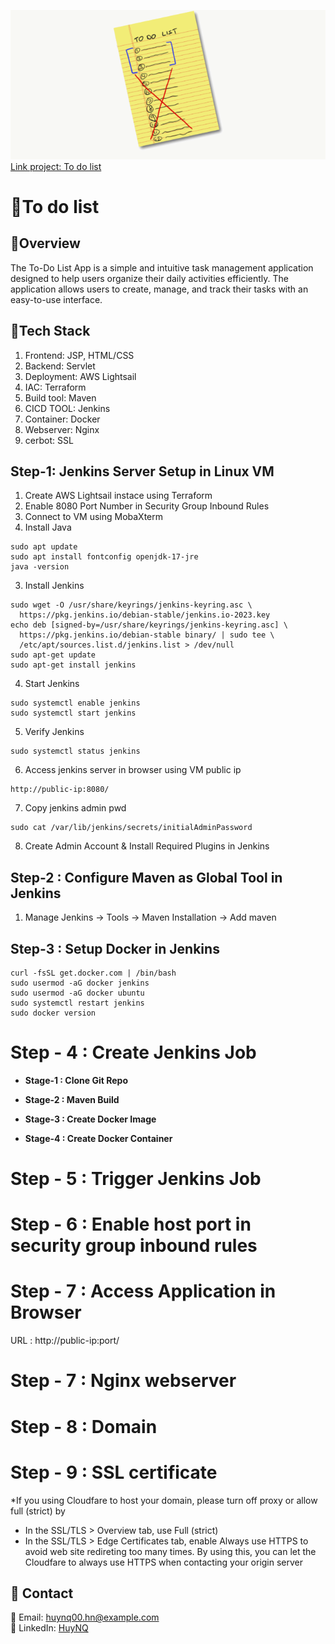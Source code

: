 
![Project Screenshot](src/main/webapp/images/readme.png) <br>
[Link project: To do list](https://todolist.huynq.site/Todolist)
# 📖To do list



## 🚀Overview
The To-Do List App is a simple and intuitive task management application designed to help users organize their daily activities efficiently. The application allows users to create, manage, and track their tasks with an easy-to-use interface.

##  🔧Tech Stack

1. Frontend: JSP, HTML/CSS
2. Backend: Servlet
4. Deployment: AWS Lightsail
5. IAC: Terraform
6. Build tool: Maven
7. CICD TOOL: Jenkins 
8. Container: Docker
9. Webserver: Nginx
10. cerbot: SSL 

## Step-1: Jenkins Server Setup in Linux VM #
1) Create AWS Lightsail instace using Terraform
2) Enable 8080 Port Number in Security Group Inbound Rules
3) Connect to VM using MobaXterm
4) Install Java

```
sudo apt update
sudo apt install fontconfig openjdk-17-jre
java -version
```

3) Install Jenkins
```
sudo wget -O /usr/share/keyrings/jenkins-keyring.asc \
  https://pkg.jenkins.io/debian-stable/jenkins.io-2023.key
echo deb [signed-by=/usr/share/keyrings/jenkins-keyring.asc] \
  https://pkg.jenkins.io/debian-stable binary/ | sudo tee \
  /etc/apt/sources.list.d/jenkins.list > /dev/null
sudo apt-get update
sudo apt-get install jenkins
```
4) Start Jenkins

```
sudo systemctl enable jenkins
sudo systemctl start jenkins
```

5) Verify Jenkins

```
sudo systemctl status jenkins
```
	
6) Access jenkins server in browser using VM public ip

```
http://public-ip:8080/

```

7) Copy jenkins admin pwd

```
sudo cat /var/lib/jenkins/secrets/initialAdminPassword
```
	   
8) Create Admin Account & Install Required Plugins in Jenkins

## Step-2 : Configure Maven as Global Tool in Jenkins ##

1) Manage Jenkins -> Tools -> Maven Installation -> Add maven <br/>

## Step-3 : Setup Docker in Jenkins ##
```
curl -fsSL get.docker.com | /bin/bash
sudo usermod -aG docker jenkins
sudo usermod -aG docker ubuntu
sudo systemctl restart jenkins
sudo docker version
```

# Step - 4 : Create Jenkins Job #

- **Stage-1 : Clone Git Repo** <br/> 

- **Stage-2 : Maven Build** <br/>

- **Stage-3 : Create Docker Image** <br/>


- **Stage-4 : Create Docker Container** <br/>
	
# Step - 5 : Trigger Jenkins Job #

# Step - 6 : Enable host port in security group inbound rules #

# Step - 7 : Access Application in Browser #

URL : http://public-ip:port/
	

# Step - 7 : Nginx webserver #

# Step - 8 : Domain #

# Step - 9 : SSL certificate #
*If you using Cloudfare to host your domain, please turn off proxy or allow full (strict) by 
- In the SSL/TLS > Overview tab, use Full (strict)
- In the SSL/TLS > Edge Certificates tab, enable Always use HTTPS 
to avoid web site redireting too many times. By using this, you can let the Cloudfare to always use HTTPS when contacting your origin server

## 📧 Contact
📩 Email: huynq00.hn@example.com  
💼 LinkedIn: [HuyNQ](www.linkedin.com/in/huyquang46/)  